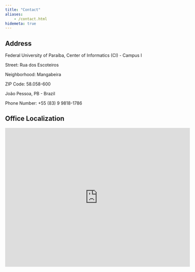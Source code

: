 ```yaml
---
title: "Contact"
aliases:
    - /contact.html
hidemeta: true
---
```


## Address

Federal University of Paraíba, Center of Informatics (CI) - Campus I

Street: Rua dos Escoteiros

Neighborhood: Mangabeira

ZIP Code: 58.058-600

João Pessoa, PB - Brazil

Phone Number: +55 (83) 9 9818-1786

## Office Localization

<iframe src="https://www.google.com/maps/embed?pb=!1m18!1m12!1m3!1d3958.6856974301368!2d-34.81978302500113!3d-7.1622871928423075!2m3!1f0!2f0!3f0!3m2!1i1024!2i768!4f13.1!3m3!1m2!1s0x7acc300395ef2d1%3A0x5cad05c1cf9b09e6!2sCentro%20de%20Inform%C3%A1tica%20-%20UFPB!5e0!3m2!1spt-BR!2sbr!4v1752205957255!5m2!1spt-BR!2sbr" width="600" height="450" style="border:0;" allowfullscreen="" loading="lazy" referrerpolicy="no-referrer-when-downgrade"></iframe>


